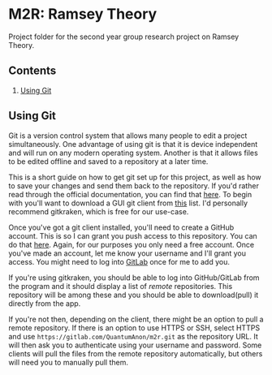# M2R: Ramsey Theory

Project folder for the second year group research project on Ramsey Theory.

## Contents

1. [Using Git](#using-git)


## Using Git

Git is a version control system that allows many people to edit a project
simultaneously.
One advantage of using git is that it is device independent and will run on any 
modern operating system.
Another is that it allows files to be edited offline and saved to a repository
at a later time.

This is a short guide on how to get git set up for this project, as well as how
to save your changes and send them back to the repository.
If you'd rather read through the official documentation, you can find that
[here](https://git-scm.com/doc).
To begin with you'll want to download a GUI git client from
[this](https://git-scm.com/downloads/guis) list.
I'd personally recommend gitkraken, which is free for our use-case.

Once you've got a git client installed, you'll need to create a GitHub account.
This is so I can grant you push access to this repository.
You can do that [here](https://github.com/join?source=header-home).
Again, for our purposes you only need a free account.
Once you've made an account, let me know your username and I'll grant you access.
You might need to log into [GitLab](https://gitlab.com/users/sign_in) once for
me to add you.

If you're using gitkraken, you should be able to log into GitHub/GitLab from the
program and it should display a list of *remote* repositories.
This repository will be among these and you should be able to download(pull) it directly
from the app.

If you're not then, depending on the client, there might be an option to pull a
remote repository.
If there is an option to use HTTPS or SSH, select HTTPS and use
`https://gitlab.com/QuantumAnon/m2r.git` as the repository URL.
It will then ask you to authenticate using your username and password.
Some clients will pull the files from the remote repository automatically, but
others will need you to manually pull them.
